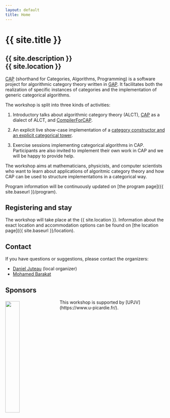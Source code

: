 ```yaml
---
layout: default
title: Home
---
```


# {{ site.title }}

## {{ site.description }}<br> {{ site.location }}

[CAP][CAP] (shorthand for Categories, Algorithms, Programming) is a
software project for algorithmic category theory written in
[GAP](http://www.gap-system.org).  It facilitates both the realization
of specific instances of categories and the implementation of generic
categorical algorithms.

The workshop is split into three kinds of activities:

1. Introductory talks about algorithmic category theory (ALCT), [CAP][CAP] as a dialect of ALCT, and [CompilerForCAP][CompilerForCAP].

2. An explicit live show-case implementation of a [category constructor and an explicit categorical tower](https://homalg-project.github.io/docs/CAP_project-based/).

3. Exercise sessions implementing categorical algorithms in CAP. Participants are also invited to implement their own work in CAP and we will be happy to provide help.

The workshop aims at mathematicians, physicists, and computer
scientists who want to learn about applications of algoritmic category
theory and how CAP can be used to structure implementations in a
categorical way.

Program information will be continuously updated on [the program page]({{ site.baseurl }}/program).

## Registering and stay

The workshop will take place at the {{ site.location }}. Information
about the exact location and accommodation options can be found on
[the location page]({{ site.baseurl }}/location).

## <a name="contact"></a> Contact

If you have questions or suggestions, please contact the organizers:

* [Daniel Juteau](mailto:daniel.juteau@u-picardie.fr) (local organizer)
* [Mohamed Barakat](mailto:mohamed.barakat@uni-siegen.de)

## Sponsors
<img style="float:left;width:30%;margin-top:5px;margin-right:20px;" src="{{ site.baseurl }}/public/logoUPJV_Bleu.png"/>
This workshop is supported by [UPJV](https://www.u-picardie.fr/).

<!-- BEGIN FOOTER -->

[CAP]: (http://homalg-project.github.io/CAP_project)
[CompilerForCAP]: (http://homalg-project.github.io/pkg/CompilerForCAP/)

<!-- END FOOTER -->
